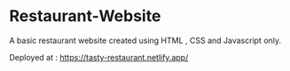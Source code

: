 # Restaurant-Website
A basic restaurant website created using HTML , CSS and Javascript only.

Deployed at : https://tasty-restaurant.netlify.app/
